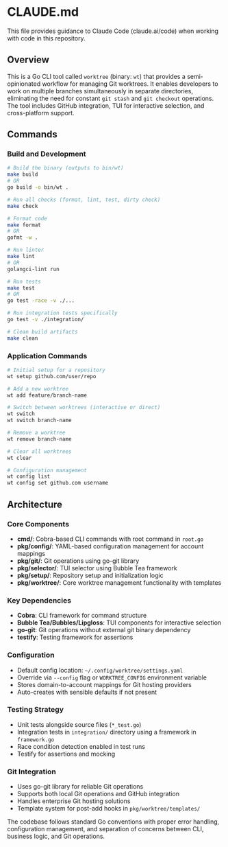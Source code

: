 # CLAUDE.md

This file provides guidance to Claude Code (claude.ai/code) when working with code in this repository.

## Overview

This is a Go CLI tool called `worktree` (binary: `wt`) that provides a semi-opinionated workflow for managing Git worktrees. It enables developers to work on multiple branches simultaneously in separate directories, eliminating the need for constant `git stash` and `git checkout` operations. The tool includes GitHub integration, TUI for interactive selection, and cross-platform support.

## Commands

### Build and Development
```bash
# Build the binary (outputs to bin/wt)
make build
# OR
go build -o bin/wt .

# Run all checks (format, lint, test, dirty check)
make check

# Format code
make format
# OR
gofmt -w .

# Run linter
make lint
# OR  
golangci-lint run

# Run tests
make test
# OR
go test -race -v ./...

# Run integration tests specifically
go test -v ./integration/

# Clean build artifacts
make clean
```

### Application Commands
```bash
# Initial setup for a repository
wt setup github.com/user/repo

# Add a new worktree
wt add feature/branch-name

# Switch between worktrees (interactive or direct)
wt switch
wt switch branch-name

# Remove a worktree
wt remove branch-name

# Clear all worktrees
wt clear

# Configuration management
wt config list
wt config set github.com username
```

## Architecture

### Core Components

- **cmd/**: Cobra-based CLI commands with root command in `root.go`
- **pkg/config/**: YAML-based configuration management for account mappings
- **pkg/git/**: Git operations using go-git library
- **pkg/selector/**: TUI selector using Bubble Tea framework
- **pkg/setup/**: Repository setup and initialization logic
- **pkg/worktree/**: Core worktree management functionality with templates

### Key Dependencies

- **Cobra**: CLI framework for command structure
- **Bubble Tea/Bubbles/Lipgloss**: TUI components for interactive selection
- **go-git**: Git operations without external git binary dependency
- **testify**: Testing framework for assertions

### Configuration

- Default config location: `~/.config/worktree/settings.yaml`
- Override via `--config` flag or `WORKTREE_CONFIG` environment variable
- Stores domain-to-account mappings for Git hosting providers
- Auto-creates with sensible defaults if not present

### Testing Strategy

- Unit tests alongside source files (`*_test.go`)
- Integration tests in `integration/` directory using a framework in `framework.go`
- Race condition detection enabled in test runs
- Testify for assertions and mocking

### Git Integration

- Uses go-git library for reliable Git operations
- Supports both local Git operations and GitHub integration
- Handles enterprise Git hosting solutions
- Template system for post-add hooks in `pkg/worktree/templates/`

The codebase follows standard Go conventions with proper error handling, configuration management, and separation of concerns between CLI, business logic, and Git operations.